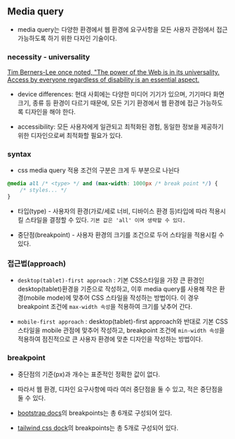 ## Media query

- media query는 다양한 환경에서 웹 환경에 요구사항을 모든 사용자 관점에서 접근 가능하도록 하기 위한 다자인 기술이다.

### necessity - universality

[Tim Berners-Lee once noted, "The power of the Web is in its universality. Access by everyone regardless of disability is an essential aspect.](https://en.wikipedia.org/wiki/World_Wide_Web#Accessibility)

- device differences: 현대 사회에는 다양한 미디어 기기가 있으며, 기기마다 화면 크기, 종류 등 환경이 다르기 때문에, 모든 기기 환경에서 웹 환경에 접근 가능하도록 디자인을 해야 한다.

- accessibility: 모든 사용자에게 일관되고 최적화된 경험, 동일한 정보을 제공하기 위한 디자인으로써 최적화할 필요가 있다.

### syntax

- css media query 적용 조건의 구분은 크게 두 부분으로 나뉜다

```css
@media all /* <type> */ and (max-width: 1000px /* break point */) {
	/* styles... */
}
```

- 타입(type) - 사용자의 환경(가로/세로 너비, 디바이스 환경 등)타입에 따라 적용시킬 스타일을 결정할 수 있다. `기본 값은 'all' 이며 생략할 수 있다.`

- 중단점(breakpoint) - 사용자 환경의 크기를 조건으로 두어 스타일을 적용시킬 수 있다.

### 접근법(approach)

- `desktop(tablet)-first approach` : 기본 CSS스타일을 가장 큰 환경인 desktop(tablet)환경을 기준으로 작성하고, 이후 media query를 사용해 작은 환경(mobile mode)에 맞추어 CSS 스타일을 작성하는 방법이다. 이 경우 breakpoint 조건에 `max-width 속성`을 적용하여 크기를 낮추어 간다.

- `mobile-first approach` : desktop(tablet)-first approach와 반대로 기본 CSS 스타일을 mobile 관점에 맞추어 작성하고, breakpoint 조건에 `min-width 속성`을 적용하여 점진적으로 큰 사용자 환경에 맞춘 디자인을 작성하는 방법이다.

### breakpoint

- 중단점의 기준(px)과 개수는 표준적인 정확한 값이 없다.

- 따라서 웹 환경, 디자인 요구사항에 따라 여러 중단점을 둘 수 있고, 적은 중단점을 둘 수 있다.

- [bootstrap docs](https://getbootstrap.com/docs/5.3/layout/breakpoints/#available-breakpoints)의 breakpoints는 총 6개로 구성되어 있다.

- [tailwind css dock](https://tailwindcss.com/docs/responsive-design#targeting-a-breakpoint-range)의 breakpoints는 총 5개로 구성되어 있다.
